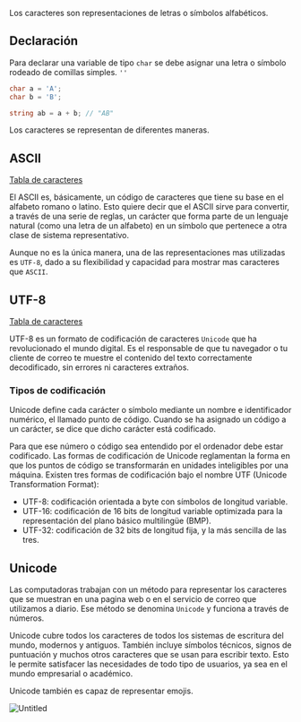 Los caracteres son representaciones de letras o símbolos alfabéticos. 

## Declaración

Para declarar una variable de tipo `char` se debe asignar una letra o símbolo rodeado de comillas simples. `''`

```csharp
char a = 'A';
char b = 'B';

string ab = a + b; // "AB"
```

Los caracteres se representan de diferentes maneras.

## ASCII

[Tabla de caracteres](http://www.csc.villanova.edu/~tway/resources/ascii-table.html)

El ASCII es, básicamente, un código de caracteres que tiene su base en el alfabeto romano o latino. Esto quiere decir que el ASCII sirve para convertir, a través de una serie de reglas, un carácter que forma parte de un lenguaje natural (como una letra de un alfabeto) en un símbolo que pertenece a otra clase de sistema representativo.

Aunque no es la única manera, una de las representaciones mas utilizadas es `UTF-8`, dado a su flexibilidad y capacidad para mostrar mas caracteres que `ASCII`.

## UTF-8

[Tabla de caracteres](https://www.ssec.wisc.edu/~tomw/java/unicode.html)

UTF-8 es un formato de codificación de caracteres `Unicode` que ha revolucionado el mundo digital. Es el responsable de que tu navegador o tu cliente de correo te muestre el contenido del texto correctamente decodificado, sin errores ni caracteres extraños.

### Tipos de codificación

Unicode define cada carácter o símbolo mediante un nombre e identificador numérico, el llamado punto de código. Cuando se ha asignado un código a un carácter, se dice que dicho carácter está codificado.

Para que ese número o código sea entendido por el ordenador debe estar codificado. Las formas de codificación de Unicode reglamentan la forma en que los puntos de código se transformarán en unidades inteligibles por una máquina. Existen tres formas de codificación bajo el nombre UTF (Unicode Transformation Format):

- UTF-8: codificación orientada a byte con símbolos de longitud variable.
- UTF-16: codificación de 16 bits de longitud variable optimizada para la representación del plano básico multilingüe (BMP).
- UTF-32: codificación de 32 bits de longitud fija, y la más sencilla de las tres.

## Unicode

Las computadoras trabajan con un método para representar los caracteres que se muestran en una pagina web o en el servicio de correo que utilizamos a diario. Ese método se denomina `Unicode` y funciona a través de números.

Unicode cubre todos los caracteres de todos los sistemas de escritura del mundo, modernos y antiguos. También incluye símbolos técnicos, signos de puntuación y muchos otros caracteres que se usan para escribir texto. Esto le permite satisfacer las necesidades de todo tipo de usuarios, ya 
sea en el mundo empresarial o académico.

Unicode también es capaz de representar emojis.

![Untitled](Notes/Teaching/Curso%20de%20programación/Caracteres/Untitled.png)
